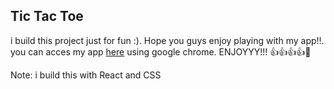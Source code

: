 ## Tic Tac Toe

i build this project just for fun :). Hope you guys enjoy playing with my app!!. you can acces my app [here](https://cafaus.github.io/TicTacToe/) using google chrome. ENJOYYY!!! 👍👍👍👍🙌

Note: i build this with React and CSS
